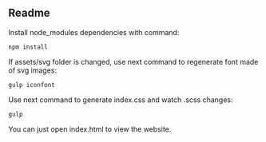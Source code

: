 ## Readme

Install node_modules dependencies with command:

```
npm install
```

If assets/svg folder is changed, use next command to regenerate font made of svg images:

```
gulp iconfont
```

Use next command to generate index.css and watch .scss changes:

```
gulp
```

You can just open index.html to view the website.